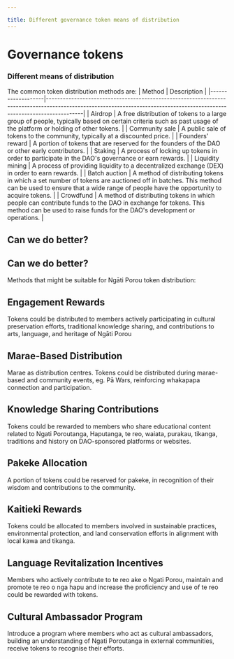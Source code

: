```yaml
---

title: Different governance token means of distribution
---
```


# Governance tokens

### Different means of distribution

The common token distribution methods are:
| Method            | Description                                                                                                                                                             |
|-------------------|-------------------------------------------------------------------------------------------------------------------------------------------------------------------------|
| Airdrop           | A free distribution of tokens to a large group of people, typically based on certain criteria such as past usage of the platform or holding of other tokens.          |
| Community sale    | A public sale of tokens to the community, typically at a discounted price.                                                                                              |
| Founders' reward  | A portion of tokens that are reserved for the founders of the DAO or other early contributors.                                                                          |
| Staking           | A process of locking up tokens in order to participate in the DAO's governance or earn rewards.                                                                         |
| Liquidity mining  | A process of providing liquidity to a decentralized exchange (DEX) in order to earn rewards.                                                                            |
| Batch auction     | A method of distributing tokens in which a set number of tokens are auctioned off in batches. This method can be used to ensure that a wide range of people have the opportunity to acquire tokens. |
| Crowdfund         | A method of distributing tokens in which people can contribute funds to the DAO in exchange for tokens. This method can be used to raise funds for the DAO's development or operations. |


## Can we do better?

## Can we do better?
Methods that might be suitable for Ngāti Porou token distribution:

## Engagement Rewards
Tokens could be distributed to members actively participating in cultural preservation efforts, traditional knowledge sharing, and contributions to arts, language, and heritage of Ngāti Porou

## Marae-Based Distribution
Marae as distribution centres. Tokens could be distributed during marae-based and community events, eg. Pā Wars, reinforcing whakapapa connection and participation.

## Knowledge Sharing Contributions
Tokens could be rewarded to members who share educational content related to Ngati Poroutanga, Haputanga, te reo, waiata, purakau, tikanga, traditions and history on DAO-sponsored platforms or websites.

## Pakeke Allocation
A portion of tokens could be reserved for pakeke, in recognition of their wisdom and contributions to the community.

## Kaitieki Rewards
Tokens could be allocated to members involved in sustainable practices, environmental protection, and land conservation efforts in alignment with local kawa and tikanga.

## Language Revitalization Incentives
Members who actively contribute to te reo ake o Ngati Porou, maintain and promote te reo o nga hapu and increase the proficiency and use of te reo could be rewarded with tokens.

## Cultural Ambassador Program
Introduce a program where members who act as cultural ambassadors, building an understanding of Ngati Poroutanga in external communities, receive tokens to recognise their efforts.

